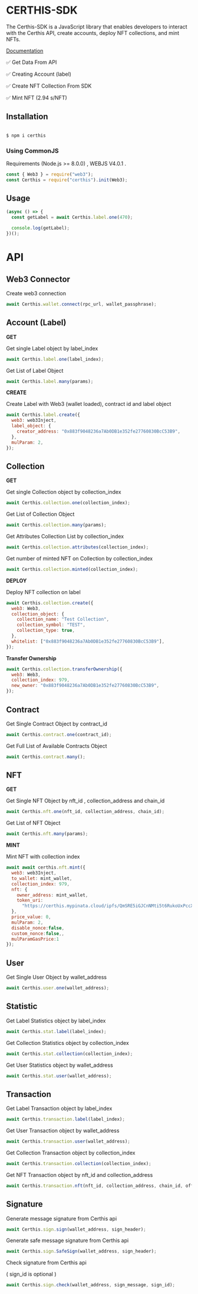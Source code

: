 # CERTHIS-SDK

The Certhis-SDK is a JavaScript library that enables developers to interact with the Certhis API, create accounts, deploy NFT collections, and mint NFTs.

<a  href="https://docs.certhis.io/get-started/introduction">Documentation</a>

✅ Get Data From API<br  />

✅ Creating Account (label)<br  />

✅ Create NFT Collection From SDK <br  />

✅ Mint NFT (2.94 s/NFT)<br  />

## Installation

```sh

$ npm i certhis

```

### Using CommonJS

Requirements (Node.js >= 8.0.0) , WEBJS V4.0.1 .

```js
const { Web3 } = require("web3");
const Certhis = require("certhis").init(Web3);
```

## Usage

```js
(async () => {
  const getLabel = await Certhis.label.one(470);

  console.log(getLabel);
})();
```

# API

## Web3 Connector

Create web3 connection

```js
await Certhis.wallet.connect(rpc_url, wallet_passphrase);
```

## Account (Label)

**GET**

Get single Label object by label_index

```js
await Certhis.label.one(label_index);
```

Get List of Label Object

```js
await Certhis.label.many(params);
```

**CREATE**

Create Label with Web3 (wallet loaded), contract id and label object

```js
await Certhis.label.create({
  web3: web3Inject,
  label_object: {
    creator_address: "0x883f9048236a7Ab0DB1e352fe27760830BcC53B9",
  },
  mulParam: 2,
});
```

## Collection

**GET**

Get single Collection object by collection_index

```js
await Certhis.collection.one(collection_index);
```

Get List of Collection Object

```js
await Certhis.collection.many(params);
```

Get Attributes Collection List by collection_index

```js
await Certhis.collection.attributes(collection_index);
```

Get number of minted NFT on Collection by collection_index

```js
await Certhis.collection.minted(collection_index);
```

**DEPLOY**

Deploy NFT collection on label

```js
await Certhis.collection.create({
  web3: Web3,
  collection_object: {
    collection_name: "Test Collection",
    collection_symbol: "TEST",
    collection_type: true,
  },
  whitelist: ["0x883f9048236a7Ab0DB1e352fe27760830BcC53B9"],
});
```

**Transfer Ownership**

```js
await Certhis.collection.transferOwnership({
  web3: Web3,
  collection_index: 979,
  new_owner: "0x883f9048236a7Ab0DB1e352fe27760830BcC53B9",
});
```

## Contract

Get Single Contract Object by contract_id

```js
await Certhis.contract.one(contract_id);
```

Get Full List of Available Contracts Object

```js
await Certhis.contract.many();
```

## NFT

**GET**

Get Single NFT Object by nft_id , collection_address and chain_id

```js
await Certhis.nft.one(nft_id, collection_address, chain_id);
```

Get List of NFT Object

```js
await Certhis.nft.many(params);
```

**MINT**

Mint NFT with collection index

```js
await await certhis.nft.mint({
  web3: web3Inject,
  to_wallet: mint_wallet,
  collection_index: 979,
  nft: {
    owner_address: mint_wallet,
    token_uri:
      "https://certhis.mypinata.cloud/ipfs/QmSRE5iGJCnNMti5t6RukoUxPccX3ouDRwKx7Sy5jupcNR/28.json",
  },
  price_value: 0,
  mulParam: 2,
  disable_nonce:false,
  custom_nonce:false,,
  mulParamGasPrice:1
});
```

## User

Get Single User Object by wallet_address

```js
await Certhis.user.one(wallet_address);
```

## Statistic

Get Label Statistics object by label_index

```js
await Certhis.stat.label(label_index);
```

Get Collection Statistics object by collection_index

```js
await Certhis.stat.collection(collection_index);
```

Get User Statistics object by wallet_address

```js
await Certhis.stat.user(wallet_address);
```

## Transaction

Get Label Transaction object by label_index

```js
await Certhis.transaction.label(label_index);
```

Get User Transaction object by wallet_address

```js
await Certhis.transaction.user(wallet_address);
```

Get Collection Transaction object by collection_index

```js
await Certhis.transaction.collection(collection_index);
```

Get NFT Transaction object by nft_id and collection_address

```js
await Certhis.transaction.nft(nft_id, collection_address, chain_id, offset_id);
```

## Signature

Generate message signature from Certhis api

```js
await Certhis.sign.sign(wallet_address, sign_header);
```

Generate safe message signature from Certhis api

```js
await Certhis.sign.SafeSign(wallet_address, sign_header);
```

Check signature from Certhis api

( sign_id is optional )

```js
await Certhis.sign.check(wallet_address, sign_message, sign_id);
```
